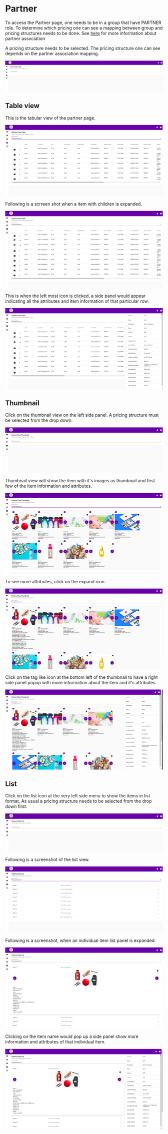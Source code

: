 # Partner

To access the Partner page, one needs to be in a group that have PARTNER role. To determine which pricing one can see a mapping between group and pricing structures needs to be done. See [here](pricing-structure.md) for more information about partner association

A pricing structure needs to be selected. The pricing structure one can see depends on the partner association mapping.

![](../../.gitbook/assets/partner-table-1.png)

## Table view

This is the tabular view of the partner page.

![](../../.gitbook/assets/partner-table-2.png)

Following is a scrreen shot when a item with children is expanded.

![](../../.gitbook/assets/partner-table-3.png)

This is when the left most icon is clicked, a side panel would appear indicating all the attributes and item information of that particular row.

![](../../.gitbook/assets/partner-table-4.png)

## Thumbnail

Click on the thumbnail view on the left side panel. A pricing structure must be selected from the drop down.

![](../../.gitbook/assets/partner-thumbnail-1.png)

Thumbnail view will show the item with it's images as thumbnail and first few of the item information and attributes. 

![](../../.gitbook/assets/partner-thumbnail-2.png)

To see more attributes, click on the expand icon.

![](../../.gitbook/assets/partner-thumbnail-3.png)

Click on the tag like icon at the bottom left of the thumbnail to have a right side panel popup with more information about the item and it's attributes.

![](../../.gitbook/assets/partner-thumbnail-4.png)

## List

Click on the list icon at the very left side menu to show the items in list format. As usual a pricing structure needs to be selected from the drop down first.

![](../../.gitbook/assets/partner-list-1.png)

Following is a screenshot of the list view.

![](../../.gitbook/assets/partner-list-2.png)

Following is a screenshot, when an individual item list panel is expanded.

![](../../.gitbook/assets/partner-list-3.png)

Clicking on the item name would pop up a side panel show more information and attributes of that individual item.

![](../../.gitbook/assets/partner-list-4.png)

